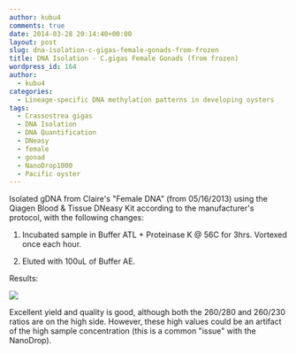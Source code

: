 ```yaml
---
author: kubu4
comments: true
date: 2014-03-28 20:14:40+00:00
layout: post
slug: dna-isolation-c-gigas-female-gonads-from-frozen
title: DNA Isolation - C.gigas Female Gonads (from frozen)
wordpress_id: 164
author:
  - kubu4
categories:
  - Lineage-specific DNA methylation patterns in developing oysters
tags:
  - Crassostrea gigas
  - DNA Isolation
  - DNA Quantification
  - DNeasy
  - female
  - gonad
  - NanoDrop1000
  - Pacific oyster
---
```


Isolated gDNA from Claire's "Female DNA" (from 05/16/2013) using the Qiagen Blood & Tissue DNeasy Kit according to the manufacturer's protocol, with the following changes:





  1. Incubated sample in Buffer ATL + Proteinase K @ 56C for 3hrs. Vortexed once each hour.



  2. Eluted with 100uL of Buffer AE.






Results:

![](http://eagle.fish.washington.edu/Arabidopsis/20140328%20-%20Claire%20gigas%20CgF%20gDNA%20ODs.JPG)

Excellent yield and quality is good, although both the 260/280 and 260/230 ratios are on the high side. However, these high values could be an artifact of the high sample concentration (this is a common "issue" with the NanoDrop).
